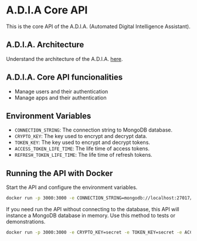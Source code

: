 # A.D.I.A Core API

This is the core API of the A.D.I.A. (Automated Digital Intelligence Assistant).

## A.D.I.A. Architecture

Understand the architecture of the A.D.I.A. [here](https://gist.github.com/lpsouza/a78eee78f2aaac99549a3f10846b7666).

## A.D.I.A. Core API funcionalities

- Manage users and their authentication
- Manage apps and their authentication

## Environment Variables

- `CONNECTION_STRING`: The connection string to MongoDB database.
- `CRYPTO_KEY`: The key used to encrypt and decrypt data.
- `TOKEN_KEY`: The key used to encrypt and decrypt tokens.
- `ACCESS_TOKEN_LIFE_TIME`: The life time of access tokens.
- `REFRESH_TOKEN_LIFE_TIME`: The life time of refresh tokens.

## Running the API with Docker

Start the API and configure the environment variables.

```bash
docker run -p 3000:3000 -e CONNECTION_STRING=mongodb://localhost:27017/adia -e CRYPTO_KEY=secret -e TOKEN_KEY=secret -e ACCESS_TOKEN_LIFE_TIME=3600 -e REFRESH_TOKEN_LIFE_TIME=86400 --name adia-core-api -d lpsouza/adia-core-api
```

If you need run the API without connecting to the database, this API will instance a MongoDB database in memory. Use this method to tests or demonstrations.

```bash
docker run -p 3000:3000 -e CRYPTO_KEY=secret -e TOKEN_KEY=secret -e ACCESS_TOKEN_LIFE_TIME=3600 -e REFRESH_TOKEN_LIFE_TIME=86400 --name adia-core-api -d lpsouza/adia-core-api
```
